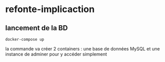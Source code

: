 # refonte-implicaction

## lancement de la BD

```shell
docker-compose up
```
la commande va créer 2 containers : une base de données MySQL et une instance de adminer pour y accéder simplement
